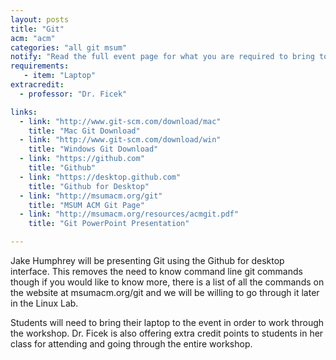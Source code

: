 ```yaml
---
layout: posts
title: "Git"
acm: "acm"
categories: "all git msum"
notify: "Read the full event page for what you are required to bring to the event."
requirements:
   - item: "Laptop"
extracredit:
  - professor: "Dr. Ficek"

links:
  - link: "http://www.git-scm.com/download/mac"
    title: "Mac Git Download"
  - link: "http://www.git-scm.com/download/win"
    title: "Windows Git Download"
  - link: "https://github.com"
    title: "Github"
  - link: "https://desktop.github.com"
    title: "Github for Desktop"
  - link: "http://msumacm.org/git"
    title: "MSUM ACM Git Page"
  - link: "http://msumacm.org/resources/acmgit.pdf"
    title: "Git PowerPoint Presentation"

---
```


Jake Humphrey will be presenting Git using the Github for desktop interface.  This removes the need to know command line git commands though if you would like to know more, there is a list of all the commands on the website at msumacm.org/git and we will be willing to go through it later in the Linux Lab.  


Students will need to bring their laptop to the event in order to work through the workshop.  Dr. Ficek is also offering extra credit points to students in her class for attending and going through the entire workshop.
